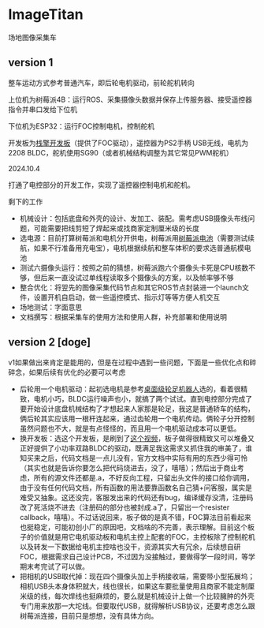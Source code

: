 # ImageTitan

场地图像采集车

## version 1

整车运动方式参考普通汽车，即后轮电机驱动，前轮舵机转向

上位机为树莓派4B：运行ROS、采集摄像头数据并保存上传服务器、接受遥控器指令并串口发给下位机

下位机为ESP32：运行FOC控制电机，控制舵机

开发板为[栈擎开发板](http://stackforce.cc)（提供了FOC驱动），遥控器为PS2手柄 USB无线，电机为2208 BLDC，舵机使用SG90（或者机械结构调整为其它常见PWM舵机）



2024.10.4

打通了电控部分的开发工作，实现了遥控器控制电机和舵机。

剩下的工作

- 机械设计：包括底盘和外壳的设计、发加工、装配。需考虑USB摄像头布线问题，可能需要把线剪短了焊起来或找商家定制厘米级的长度
- 选电源：目前打算树莓派和电机分开供电，树莓派用[树莓派电池](https://item.taobao.com/item.htm?abbucket=12&id=751621091451&ns=1&pisk=g1KKL1YDnfcHvKea47gGrRfz_Dkis3pEtBJbq_f3PCd9F1qoLM0P2QC9a6bhA6qR2LdyZQprLT1WNQCk-VmDLpSPVjq-mmvFcQlMzQQCOR96QtBQRmVpdMyCVjcm2P218XjWtjxRq1a1316CFwZSBc65Fg6CFaMO1TB4PWO5VAHOn967P_175O6c1WaCRT_1fTWddu6CRAp1_Tl51bC_d_qJzZQLndyAauZWX9QsSp1sxKK1pFCvdHEz48WdJs9C6jl2DE76UaKzUuQJdERPhBNIiwJWWCBd2c4CcdLWMO-ImWBw-d9c1KebcpjdeZs5W8ZWBM5G5hjjc5Bw5pYWYBe8V9-HmaCVWYZPrGtclEOLUxJ1ATOPu3c4Y69W3n8cDc4CcdLWMUIzbnxA58VcMT4IBAUzzw6wpp_bJbN3iA6Oivn8zz7ZQOCmBAUzzw6NBsDKezzP7A5..&priceTId=2147bf1917280554050132751e6383&spm=a21n57.1.item.10.37e7523cHEFCcB&utparam=%7B%22aplus_abtest%22%3A%2263e2c765721751ee8d42375746125377%22%7D&xxc=taobaoSearch)（需要测试续航，如果不行准备用充电宝），电机根据续航和整车体积的要求选普通航模电池
- 测试六摄像头运行：按照之前的猜想，树莓派跑六个摄像头卡死是CPU核数不够，但后来一直没试过单线程读取多个摄像头的方案，以及帧率够不够
- 整合优化：将翌先的图像采集代码节点和其它ROS节点封装进一个launch文件，设置开机自启动，做一些遥控模式、指示灯等等方便人机交互
- 场地测试：字面意思
- 文档撰写：根据采集车的使用方法和使用人群，补充部署和使用说明



## version 2 [doge]

v1如果做出来肯定是能用的，但是在过程中遇到一些问题，下面是一些优化点和碎碎念，如果后续有优化的必要可以考虑

- 后轮用一个电机驱动：起初选电机是参考[桌面级轮足机器人](https://www.bilibili.com/video/BV174421S78Y/?spm_id_from=333.999.0.0)选的，看着很精致，电机小巧，BLDC运行噪声也小，就搞了两个试试。直到电控部分完成了要开始设计底盘机械结构了才想起来人家那是轮足，我这是普通轿车的结构，俩后轮其实应该用一根杆连起来，通过齿轮用一个电机传动。俩轮子分开控制虽然问题也不大，就是有点怪怪的，而且用一个电机驱动成本可以更低。
- 换开发板：选这个开发板，是刷到了[这个视频](https://www.bilibili.com/video/BV1BZ421g7xQ/?spm_id_from=333.788&vd_source=1d0891b41fe4e23dbf197eaf61dfa468)，板子做得很精致又可以堆叠又正好提供了小功率双路BLDC的驱动，既满足我这需求又抓住我的审美了，谁知买来之后，代码文档是一点儿没有，官方文档中实际有用的东西少得可怜（其实也就是告诉你要怎么把代码烧进去，没了，嘻嘻）；然后出于商业考虑，所有的源文件还都是.a，不好反向工程，只留出头文件的接口给你调用，由于没有任何代码文档，所有函数的用法要靠函数名自己猜+问客服，属实是难受又抽象。这还没完，客服发出来的代码还有bug，编译缓存没清，注册码改了死活烧不进去（注册码的部分也被封成.a了，只留出一个resister callback，嘻嘻）。不过话说回来，板子做的是真不错，FOC算法目前看起来也挺稳定，可能初创小厂的原因吧，文档啥的不完善，表示理解。目前这个板子的价值就是用它电机驱动板和电机主控上配套的FOC，主控板除了控制舵机以及转发一下数据给电机主控啥也没干，资源其实大有冗余，后续想自研FOC，根据需求自己设计PCB，不过因为没接触过，要做得学一段时间，等学期末考完试了可以做。
- 把相机的USB取代掉：现在四个摄像头加上手柄接收端，需要带小型拓展坞；相机USB头本身体积就大，线也很长，如果这车要批量使用且商家不能定制厘米级的线，每次焊线也挺麻烦的，要么就是机械设计上做一个比较臃肿的外壳专门用来放那一大坨线。但要取代USB，就得解析USB协议，还要考虑怎么跟树莓派连接，目前只是想想，没有具体方向。